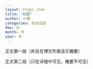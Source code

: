 ```yaml
---
layout: blogs_item
title: "标题"
author: 小傅
categories: 自言自语
day: 日
month: 月
year: 年
---
```



正文第一段（并且在博文列表显示概要）

<!--more--> 

正文第二段（只在详细中可见，概要不可见）
